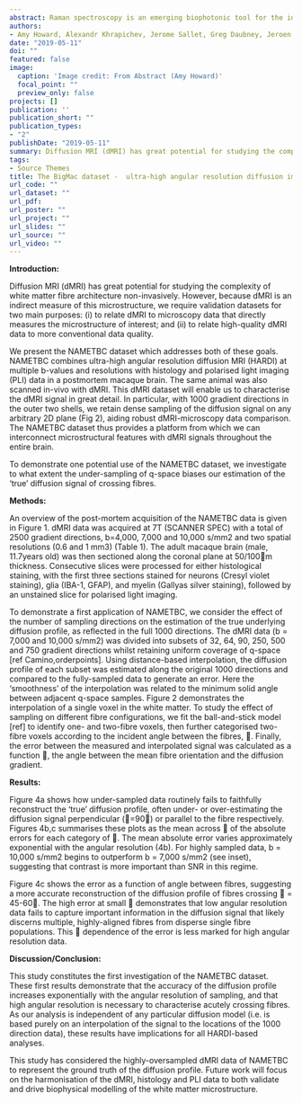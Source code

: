 ```yaml
---
abstract: Raman spectroscopy is an emerging biophotonic tool for the identification of disease. By probing the unique molecular vibrations that depend on the composition and structure of samples, it provides a wealth of information on a cellular and molecular level of both solid and liquid specimens without the use of external agents such as dyes, stains or radioactive labels. Glioblastomas can be stratified by the presence or absence of mutations in isocitrate dehydrogenase (IDH) 1 or 2. Determination of IDH status is critical for histological diagnosis and clinical decision-making with evidence that the presence of IDH mutation confers better prognosis and a better response to chemotherapy. Mutation-positive tumours accumulate high concentrations of D-2-hydroxyglutarate, resulting in metabolic and epigenetic changes which we hypothesize will be reflected in a change in Raman scattering. In this study, we investigate the feasibility of using Raman spectroscopy to differentiate between IDH1 positive (IDH1 + ) and negative (IDH1 - ) tumours through classification modelling. 
authors:
- Amy Howard, Alexandr Khrapichev, Jerome Sallet, Greg Daubney, Jeroen Mollink, <b>Connor Scott</b>, Jesper Andersson, Nicola Sibson, Saad Jbabdi, Karla Miller
date: "2019-05-11"
doi: ""
featured: false
image:
  caption: 'Image credit: From Abstract (Amy Howard)'
  focal_point: ""
  preview_only: false
projects: []
publication: ''
publication_short: ""
publication_types:
- "2"
publishDate: "2019-05-11"
summary: Diffusion MRI (dMRI) has great potential for studying the complexity of white matter fibre architecture non-invasively. However, because dMRI is an indirect measure of this microstructure, we require validation datasets for two main purposes: (i) to relate dMRI to microscopy data that directly measures the microstructure of interest; and (ii) to relate high-quality dMRI data to more conventional data quality. We present the NAMETBC dataset which addresses both of these goals. <b><i> Article and Poster -  International Society for Magnetic Resonance in Medicine (ISMRM) 27th Annual Meeting & Exhibition, May 11th - 16th, 2019 </i></b>
tags:
- Source Themes
title: The BigMac dataset -  ultra-high angular resolution diffusion imaging and multi-contrast microscopy of a whole macaque brain
url_code: ""
url_dataset: ""
url_pdf: 
url_poster: ""
url_project: ""
url_slides: ""
url_source: ""
url_video: ""
---
```

<b>Introduction:</b> 

Diffusion MRI (dMRI) has great potential for studying the complexity of white matter fibre architecture non-invasively. However, because dMRI is an indirect measure of this microstructure, we require validation datasets for two main purposes: (i) to relate dMRI to microscopy data that directly measures the microstructure of interest; and (ii) to relate high-quality dMRI data to more conventional data quality.  

We present the NAMETBC dataset which addresses both of these goals. NAMETBC combines ultra-high angular resolution diffusion MRI (HARDI) at multiple b-values and resolutions with histology and polarised light imaging (PLI) data in a postmortem macaque brain. The same animal was also scanned in-vivo with dMRI. This dMRI dataset will enable us to characterise the dMRI signal in great detail. In particular, with 1000 gradient directions in the outer two shells, we retain dense sampling of the diffusion signal on any arbitrary 2D plane (Fig 2), aiding robust dMRI-microscopy data comparison. The NAMETBC dataset thus provides a platform from which we can interconnect microstructural features with dMRI signals throughout the entire brain. 

To demonstrate one potential use of the NAMETBC dataset, we investigate to what extent the under-sampling of q-space biases our estimation of the ‘true’ diffusion signal of crossing fibres.

<b>Methods:</b>

An overview of the post-mortem acquisition of the NAMETBC data is given in Figure 1. dMRI data was acquired at 7T (SCANNER SPEC) with a total of 2500 gradient directions, b=4,000, 7,000 and 10,000 s/mm2 and two spatial resolutions (0.6 and 1 mm3) (Table 1). The adult macaque brain (male, 11.7years old) was then sectioned along the coronal plane at 50/100m thickness. Consecutive slices were processed for either histological staining, with the first three sections stained for neurons (Cresyl violet staining), glia (IBA-1, GFAP), and myelin (Gallyas silver staining), followed by an unstained slice for polarised light imaging. 

To demonstrate a first application of NAMETBC, we consider the effect of the number of sampling directions on the estimation of the true underlying diffusion profile, as reflected in the full 1000 directions. The dMRI data (b = 7,000 and 10,000 s/mm2) was divided into subsets of 32, 64, 90, 250, 500 and 750 gradient directions whilst retaining uniform coverage of q-space [ref Camino,orderpoints]. Using distance-based interpolation, the diffusion profile of each subset was estimated along the original 1000 directions and compared to the fully-sampled data to generate an error. Here the ‘smoothness’ of the interpolation was related to the minimum solid angle between adjacent q-space samples. Figure 2 demonstrates the interpolation of a single voxel in the white matter. To study the effect of sampling on different fibre configurations, we fit the ball-and-stick model [ref] to identify one- and two-fibre voxels, then further categorised two-fibre voxels according to the incident angle between the fibres, . Finally, the error between the measured and interpolated signal was calculated as a function , the angle between the mean fibre orientation and the diffusion gradient. 

<b>Results:</b>

Figure 4a shows how under-sampled data routinely fails to faithfully reconstruct the ‘true’ diffusion profile, often under- or over-estimating the diffusion signal perpendicular (=90) or parallel to the fibre respectively. Figures 4b,c summarises these plots as the mean across  of the absolute errors for each category of . The mean absolute error varies approximately exponential with the angular resolution (4b). For highly sampled data, b = 10,000 s/mm2 begins to outperform b = 7,000 s/mm2 (see inset), suggesting that contrast is more important than SNR in this regime.

Figure 4c shows the error as a function of angle between fibres, suggesting a more accurate reconstruction of the diffusion profile of fibres crossing  = 45-60. The high error at small    demonstrates that low angular resolution data fails to capture important information in the diffusion signal that likely discerns multiple, highly-aligned fibres from disperse single fibre populations. This    dependence of the error is less marked for high angular resolution data.

<b>Discussion/Conclusion:</b>

This study constitutes the first investigation of the NAMETBC dataset. These first results demonstrate that the accuracy of the diffusion profile increases exponentially with the angular resolution of sampling, and that high angular resolution is necessary to characterise acutely crossing fibres. As our analysis is independent of any particular diffusion model (i.e. is based purely on an interpolation of the signal to the locations of the 1000 direction data), these results have implications for all HARDI-based analyses. 

This study has considered the highly-oversampled dMRI data of NAMETBC to represent the ground truth of the diffusion profile. Future work will focus on the harmonisation of the dMRI, histology and PLI data to both validate and drive biophysical modelling of the white matter microstructure. 


 
